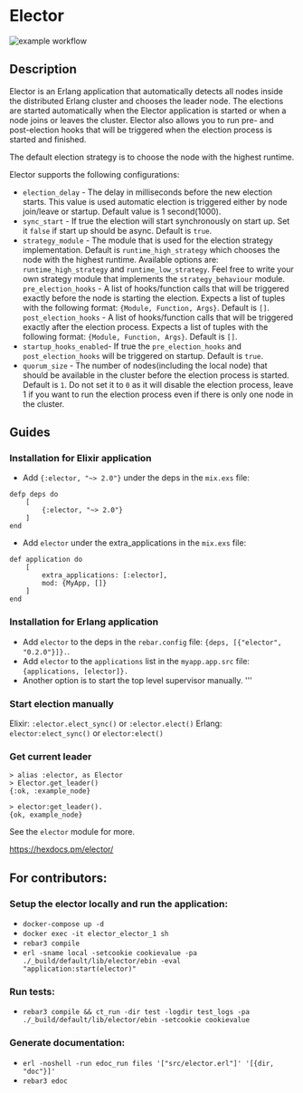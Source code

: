 # Elector

![example workflow](https://github.com/alfetahe/elector/actions/workflows/erlang.yml/badge.svg)

## Description
Elector is an Erlang application that automatically detects all nodes inside the distributed Erlang cluster and chooses the leader node.
The elections are started automatically when the Elector application is started or when a node joins or leaves the cluster.
Elector also allows you to run pre- and post-election hooks that will be triggered when the election process is started and finished.

The default election strategy is to choose the node with the highest runtime.

Elector supports the following configurations:
- `election_delay` - The delay in milliseconds before the new election starts. This value is used automatic election is triggered either by node join/leave or startup. Default value is 1 second(1000).
- `sync_start` - If true the election will start synchronously on start up. Set it `false` if start up should be async. Default is `true`.
- `strategy_module` - The module that is used for the election strategy
implementation. Default is `runtime_high_strategy` which chooses the node with the highest runtime.
Available options are: `runtime_high_strategy` and `runtime_low_strategy`. Feel free to write your own strategy module that implements the `strategy_behaviour` module.
`pre_election_hooks` - A list of hooks/function calls that will be triggered exactly before the node is starting the election. Expects
a list of tuples with the following format: `{Module, Function, Args}`. Default is `[]`.
`post_election_hooks` - A list of hooks/function calls that will be triggered exactly after the election process. Expects
a list of tuples with the following format: `{Module, Function, Args}`. Default is `[]`.
- `startup_hooks_enabled`- If true the `pre_election_hooks` and `post_election_hooks` will be triggered on startup. Default is `true`.
- `quorum_size` - The number of nodes(including the local node) that should be available in the cluster before the election process is started. Default is `1`. Do not set it to `0` as it will disable the election process, leave 1 if you want to run the election process even if there is only one node in the cluster.

## Guides

### Installation for Elixir application
- Add `{:elector, "~> 2.0"}` under the deps in the `mix.exs` file: 
```
defp deps do
    [
        {:elector, "~> 2.0"}
    ]
end
```
- Add `elector` under the extra_applications in the `mix.exs` file:
```
def application do
    [
        extra_applications: [:elector],
        mod: {MyApp, []}
    ]
end
```

### Installation for Erlang application
- Add `elector` to the deps in the `rebar.config` file: `{deps, [{"elector", "0.2.0"}]}.`.
- Add `elector` to the `applications` list in the `myapp.app.src` file: `{applications, [elector]}.`
- Another option is to start the top level supervisor manually.
'''

### Start election manually
Elixir: `:elector.elect_sync()` or `:elector.elect()`
Erlang: `elector:elect_sync()` or `elector:elect()`

### Get current leader
```
> alias :elector, as Elector
> Elector.get_leader()
{:ok, :example_node}
```

```
> elector:get_leader().
{ok, example_node}
```

See the `elector` module for more.

https://hexdocs.pm/elector/

## For contributors:

### Setup the elector locally and run the application:
- `docker-compose up -d`
- `docker exec -it elector_elector_1 sh`
- `rebar3 compile`
- `erl -sname local -setcookie cookievalue -pa ./_build/default/lib/elector/ebin -eval "application:start(elector)"`

### Run tests:
- `rebar3 compile && ct_run -dir test -logdir test_logs -pa ./_build/default/lib/elector/ebin -setcookie cookievalue`

### Generate documentation:
- `erl -noshell -run edoc_run files '["src/elector.erl"]' '[{dir, "doc"}]'`
- `rebar3 edoc`